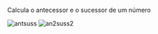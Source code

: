 Calcula o antecessor e o sucessor de um número

![antsuss](https://i.gyazo.com/fc5ef18d3f8de99bcf8802aa841801b3.png)
![an2suss2](https://i.gyazo.com/6d9515d3a419accfaa7606c31a39b317.png)
